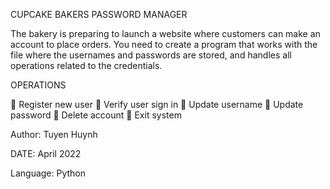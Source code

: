 CUPCAKE BAKERS PASSWORD MANAGER

The bakery is preparing to launch a website where customers can make an account to place orders. You
need to create a program that works with the file where the usernames and passwords are stored, and
handles all operations related to the credentials. 

OPERATIONS

 Register new user
 Verify user sign in
 Update username
 Update password
 Delete account
 Exit system

Author: Tuyen Huynh

DATE: April 2022

Language: Python
